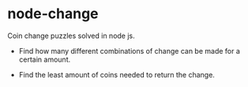 # node-change

Coin change puzzles solved in node js.

  - Find how many different combinations of change can be made for a certain amount.

- Find the least amount of coins needed to return the change.
